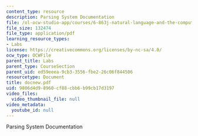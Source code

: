 ```yaml
---
content_type: resource
description: Parsing System Documentation
file: /ol-ocw-studio-app/courses/6-863j-natural-language-and-the-computer-representation-of-knowledge-spring-2003/9806d4d98960cf88cbb6b99cb17d3197_docnew.pdf
file_size: 132474
file_type: application/pdf
learning_resource_types:
- Labs
license: https://creativecommons.org/licenses/by-nc-sa/4.0/
ocw_type: OCWFile
parent_title: Labs
parent_type: CourseSection
parent_uid: ed59eeea-9cb3-3556-fbe2-26c06f844506
resourcetype: Document
title: docnew.pdf
uid: 9806d4d9-8960-cf88-cbb6-b99cb17d3197
video_files:
  video_thumbnail_file: null
video_metadata:
  youtube_id: null
---
```

Parsing System Documentation